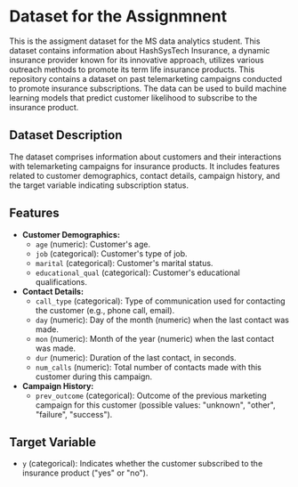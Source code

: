 

# Dataset for the Assignmnent 

This is the assigment dataset for the MS data analytics student. This dataset contains information about HashSysTech Insurance, a dynamic insurance provider known for its innovative approach, utilizes various outreach methods to promote its term life insurance products. This repository contains a dataset on past telemarketing campaigns conducted to promote insurance subscriptions. The data can be used to build machine learning models that predict customer likelihood to subscribe to the insurance product.

## Dataset Description

The dataset comprises information about customers and their interactions with telemarketing campaigns for insurance products. It includes features related to customer demographics, contact details, campaign history, and the target variable indicating subscription status.

## Features

* **Customer Demographics:**
    * `age` (numeric): Customer's age.
    * `job` (categorical): Customer's type of job.
    * `marital` (categorical): Customer's marital status.
    * `educational_qual` (categorical): Customer's educational qualifications.
* **Contact Details:**
    * `call_type` (categorical): Type of communication used for contacting the customer (e.g., phone call, email).
    * `day` (numeric): Day of the month (numeric) when the last contact was made.
    * `mon` (numeric): Month of the year (numeric) when the last contact was made.
    * `dur` (numeric): Duration of the last contact, in seconds.
    * `num_calls` (numeric): Total number of contacts made with this customer during this campaign.
* **Campaign History:**
    * `prev_outcome` (categorical): Outcome of the previous marketing campaign for this customer (possible values: "unknown", "other", "failure", "success").

## Target Variable

* `y` (categorical): Indicates whether the customer subscribed to the insurance product ("yes" or "no").



